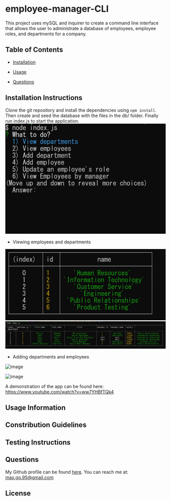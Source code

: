 # employee-manager-CLI



This project uses mySQL and inquirer to create a command line interface that allows the user to administrate a database of employees, employee roles, and departments for a company.

## Table of Contents

* [Installation](#installation)

* [Usage](#usage)

* [Questions](#questions)


## Installation Instructions <a name="installation"></a>
Clone the git repository and install the dependencies using ```npm install```. Then create and seed the database with the files in the db/ folder. Finally run index.js to start the application.
![img](https://github.com/smg061/employee-manager-CLI/blob/main/img/2021-05-22%2023_31_33-MINGW64__c_Users_smg061_Desktop_working_directory_12-MySQL_employee-manager-CLI.jpg?raw=true)
* Viewing employees and departments

![img](https://github.com/smg061/employee-manager-CLI/blob/main/img/2021-05-22%2023_31_46-MINGW64__c_Users_smg061_Desktop_working_directory_12-MySQL_employee-manager-CLI.jpg?raw=true)
![img](https://github.com/smg061/employee-manager-CLI/blob/main/img/2021-05-22%2023_32_38-MINGW64__c_Users_smg061_Desktop_working_directory_12-MySQL_employee-manager-CLI.jpg?raw=true)

* Adding departments and employees

![image](https://user-images.githubusercontent.com/47426171/119248485-168fbe00-bb57-11eb-8c13-300bb089de49.png)

![image](https://user-images.githubusercontent.com/47426171/119248497-1f808f80-bb57-11eb-8588-4aa276613848.png)




A demonstration of the app can be found here: https://www.youtube.com/watch?v=ww7YHBfTQk4


## Usage Information <a name="usage"></a>


## Constribution Guidelines <a name="contributing"></a>


## Testing Instructions <a name="tests"></a>

## Questions <a name="questions"></a>
My Github profile can be found [here](https://github.com/smg061). 
You can reach me at: max.go.95@gmail.com
## License <a name="license"></a>
